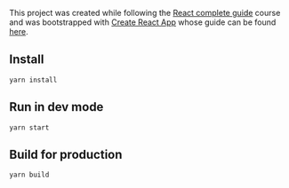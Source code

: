 This project was created while following the [React complete guide](https://www.udemy.com/react-the-complete-guide-incl-redux/)
course and was bootstrapped with [Create React App](https://github.com/facebookincubator/create-react-app)
whose guide can be found [here](https://github.com/facebookincubator/create-react-app/blob/master/packages/react-scripts/template/README.md).

## Install

    yarn install

## Run in dev mode

    yarn start

## Build for production

    yarn build

